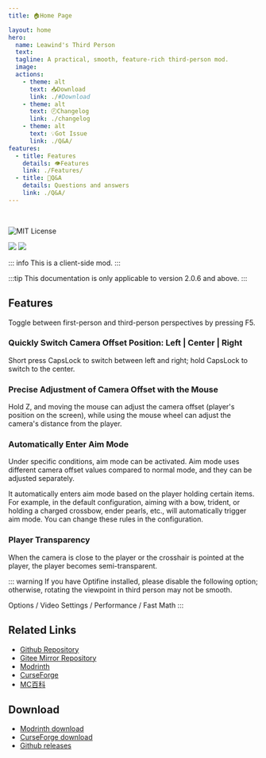 ```yaml
---
title: 🏠Home Page

layout: home
hero:
  name: Leawind's Third Person
  text: 
  tagline: A practical, smooth, feature-rich third-person mod.
  image: 
  actions:
    - theme: alt
      text: 📥Download
      link: ./#Download
    - theme: alt
      text: 🕗Changelog
      link: ./changelog
    - theme: alt
      text: 💡Got Issue
      link: ./Q&A/
features:
  - title: Features
    details: 👁Features
    link: ./Features/
  - title: 💬Q&A
    details: Questions and answers
    link: ./Q&A/
---
```


<br>

![MIT License](https://img.shields.io/badge/license-MIT-blue.svg)

[![](https://img.shields.io/curseforge/dt/930880?style=flat&logo=curseforge&color=F1643%5E&cacheSeconds=3600&label=Downloads)](https://www.curseforge.com/minecraft/mc-mods/leawind-third-person)
[![](https://img.shields.io/modrinth/dt/S3D3QF0M?style=flat&logo=modrinth&color=17B85A&cacheSeconds=3600&label=Downloads)](https://modrinth.com/mod/leawind-third-person)

::: info
This is a client-side mod.
:::

:::tip
This documentation is only applicable to version 2.0.6 and above.
:::

## Features

Toggle between first-person and third-person perspectives by pressing F5.

### Quickly Switch Camera Offset Position: Left | Center | Right

Short press CapsLock to switch between left and right; hold CapsLock to switch to the center.

### Precise Adjustment of Camera Offset with the Mouse

Hold Z, and moving the mouse can adjust the camera offset (player's position on the screen), while using the mouse wheel can adjust the camera's distance from the player.

### Automatically Enter Aim Mode

Under specific conditions, aim mode can be activated. Aim mode uses different camera offset values compared to normal mode, and they can be adjusted separately.

It automatically enters aim mode based on the player holding certain items. For example, in the default configuration, aiming with a bow, trident, or holding a charged crossbow, ender pearls, etc., will automatically trigger aim mode. You can change these rules in the configuration.

### Player Transparency

When the camera is close to the player or the crosshair is pointed at the player, the player becomes semi-transparent.

::: warning
If you have Optifine installed, please disable the following option; otherwise, rotating the viewpoint in third person may not be smooth.

Options / Video Settings / Performance / Fast Math
:::

## Related Links

* [Github Repository](https://github.com/LEAWIND/Third-Person)
* [Gitee Mirror Repository](https://gitee.com/leawind/Third-Person)
* [Modrinth](https://modrinth.com/mod/leawind-third-person)
* [CurseForge](https://www.curseforge.com/minecraft/mc-mods/leawind-third-person)
* [MC百科](https://www.mcmod.cn/class/12699.html)

## Download

* [Modrinth download](https://modrinth.com/mod/leawind-third-person)
* [CurseForge download](https://www.curseforge.com/minecraft/mc-mods/leawind-third-person/files/all)
* [Github releases](https://github.com/LEAWIND/Third-Person/releases)
